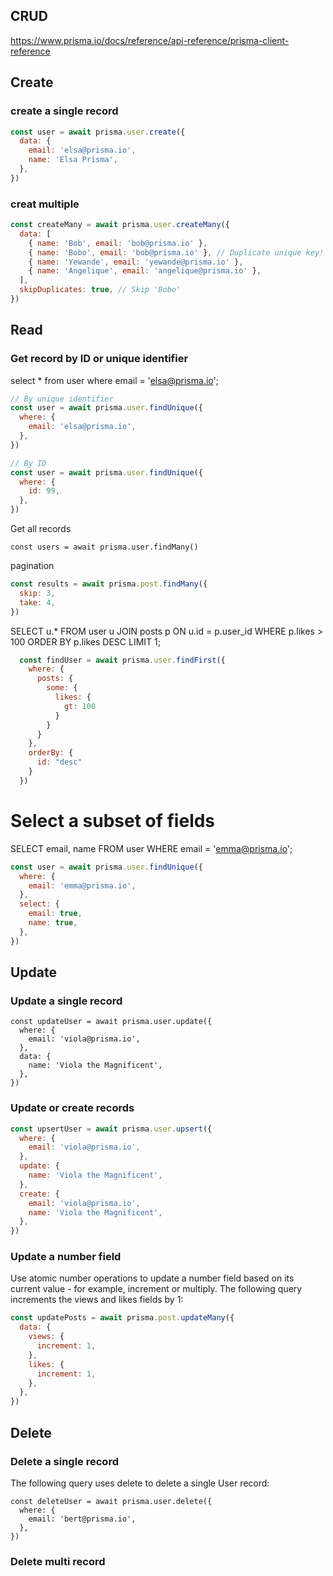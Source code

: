 ## CRUD

https://www.prisma.io/docs/reference/api-reference/prisma-client-reference

## Create 
### create a single record
```js
const user = await prisma.user.create({
  data: {
    email: 'elsa@prisma.io',
    name: 'Elsa Prisma',
  },
})
```

### creat multiple 
```js
const createMany = await prisma.user.createMany({
  data: [
    { name: 'Bob', email: 'bob@prisma.io' },
    { name: 'Bobo', email: 'bob@prisma.io' }, // Duplicate unique key!
    { name: 'Yewande', email: 'yewande@prisma.io' },
    { name: 'Angelique', email: 'angelique@prisma.io' },
  ],
  skipDuplicates: true, // Skip 'Bobo'
})
```

## Read

### Get record by ID or unique identifier
select * from user where email = 'elsa@prisma.io';
```js
// By unique identifier
const user = await prisma.user.findUnique({
  where: {
    email: 'elsa@prisma.io',
  },
})

// By ID
const user = await prisma.user.findUnique({
  where: {
    id: 99,
  },
})
```
Get all records
```
const users = await prisma.user.findMany()
```
pagination
```js
const results = await prisma.post.findMany({
  skip: 3,
  take: 4,
})
```

SELECT u.*
FROM user u
JOIN posts p ON u.id = p.user_id
WHERE p.likes > 100
ORDER BY p.likes DESC
LIMIT 1;
```js
  const findUser = await prisma.user.findFirst({
    where: {
      posts: {
        some: {
          likes: {
            gt: 100
          }
        }
      }
    },
    orderBy: {
      id: "desc"
    }
  })

```

# Select a subset of fields
SELECT email, name
FROM user
WHERE email = 'emma@prisma.io';
```js
const user = await prisma.user.findUnique({
  where: {
    email: 'emma@prisma.io',
  },
  select: {
    email: true,
    name: true,
  },
})
```

## Update
### Update a single record
```
const updateUser = await prisma.user.update({
  where: {
    email: 'viola@prisma.io',
  },
  data: {
    name: 'Viola the Magnificent',
  },
})
```

### Update or create records
```js
const upsertUser = await prisma.user.upsert({
  where: {
    email: 'viola@prisma.io',
  },
  update: {
    name: 'Viola the Magnificent',
  },
  create: {
    email: 'viola@prisma.io',
    name: 'Viola the Magnificent',
  },
})
```

### Update a number field
Use atomic number operations  to update a number field based on its current value - for example, increment or multiply. The following query increments the views and likes fields by 1:
```js
const updatePosts = await prisma.post.updateMany({
  data: {
    views: {
      increment: 1,
    },
    likes: {
      increment: 1,
    },
  },
})
```

## Delete
### Delete a single record
The following query uses delete  to delete a single User record:
```
const deleteUser = await prisma.user.delete({
  where: {
    email: 'bert@prisma.io',
  },
})
```

### Delete multi record
```
